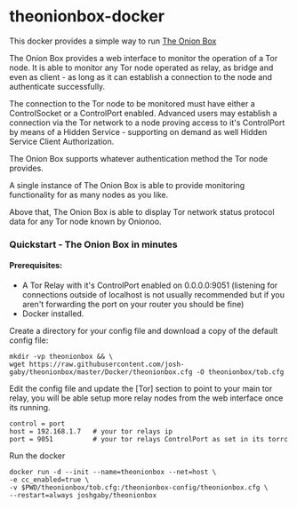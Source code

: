 # theonionbox-docker
This docker provides a simple way to run [The Onion Box](https://github.com/ralphwetzel/theonionbox)

The Onion Box provides a web interface to monitor the operation of a Tor node. It is able to monitor any Tor node operated as relay, as bridge and even as client - as long as it can establish a connection to the node and authenticate successfully.

The connection to the Tor node to be monitored must have either a ControlSocket or a ControlPort enabled. Advanced users may establish a connection via the Tor network to a node proving access to it's ControlPort by means of a Hidden Service - supporting on demand as well Hidden Service Client Authorization.

The Onion Box supports whatever authentication method the Tor node provides.

A single instance of The Onion Box is able to provide monitoring functionality for as many nodes as you like.

Above that, The Onion Box is able to display Tor network status protocol data for any Tor node known by Onionoo.

### Quickstart - The Onion Box in minutes

#### Prerequisites:
- A Tor Relay with it's ControlPort enabled on 0.0.0.0:9051 (listening for connections outside of localhost is not usually recommended but if you aren't forwarding the port on your router you should be fine)
- Docker installed.

Create a directory for your config file and download a copy of the default config file:
```
mkdir -vp theonionbox && \
wget https://raw.githubusercontent.com/josh-gaby/theonionbox/master/Docker/theonionbox.cfg -O theonionbox/tob.cfg
```

Edit the config file and update the [Tor] section to point to your main tor relay, you will be able setup more relay nodes from the web interface once its running.
```
control = port
host = 192.168.1.7   # your tor relays ip
port = 9051          # your tor relays ControlPort as set in its torrc
```

Run the docker
```
docker run -d --init --name=theonionbox --net=host \
-e cc_enabled=true \
-v $PWD/theonionbox/tob.cfg:/theonionbox-config/theonionbox.cfg \
--restart=always joshgaby/theonionbox
```
